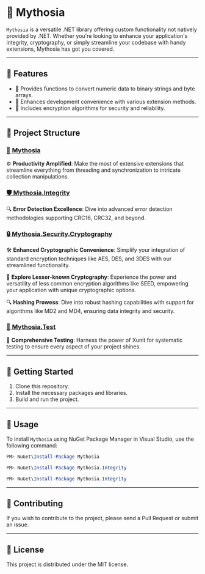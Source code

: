 # 🌌 Mythosia

`Mythosia` is a versatile .NET library offering custom functionality not natively provided by .NET. Whether you're looking to enhance your application's integrity, cryptography, or simply streamline your codebase with handy extensions, Mythosia has got you covered.

---

## 🌟 **Features**

- 🔄 Provides functions to convert numeric data to binary strings and byte arrays.
- 🔗 Enhances development convenience with various extension methods.
- 🔐 Includes encryption algorithms for security and reliability.

---

## 📂 **Project Structure**

### [🌌 **Mythosia**](https://github.com/AJ-comp/Mythosia/tree/master/Mythosia)
⚙️ **Productivity Amplified**: Make the most of extensive extensions that streamline everything from threading and synchronization to intricate collection manipulations.

### [🛡 **Mythosia.Integrity**](https://github.com/AJ-comp/Mythosia/tree/master/Mythosia.Integrity)
🔍 **Error Detection Excellence**: Dive into advanced error detection methodologies supporting CRC16, CRC32, and beyond.

### [🔒 **Mythosia.Security.Cryptography**](https://github.com/AJ-comp/Mythosia/tree/master/Mythosia.Security.Cryptography)
🛠 **Enhanced Cryptographic Convenience**: Simplify your integration of standard encryption techniques like AES, DES, and 3DES with our streamlined functionality.

🔎 **Explore Lesser-known Cryptography**: Experience the power and versatility of less common encryption algorithms like SEED, empowering your application with unique cryptographic options.

🔍 **Hashing Prowess**: Dive into robust hashing capabilities with support for algorithms like MD2 and MD4, ensuring data integrity and security.

### [🧪 **Mythosia.Test**](https://github.com/AJ-comp/Mythosia/tree/master/Mythosia.Test)
🧐 **Comprehensive Testing**: Harness the power of Xunit for systematic testing to ensure every aspect of your project shines.

---

## 🚀 **Getting Started**

1. Clone this repository.
2. Install the necessary packages and libraries.
3. Build and run the project.

---

## 📝 **Usage**

To install `Mythosia` using NuGet Package Manager in Visual Studio, use the following command:

```powershell
PM> NuGet\Install-Package Mythosia
```
```powershell
PM> NuGet\Install-Package Mythosia.Integrity
```
```powershell
PM> NuGet\Install-Package Mythosia.Integrity
```
---

## 🤝 **Contributing**

If you wish to contribute to the project, please send a Pull Request or submit an issue.

---

## 📜 **License**

This project is distributed under the MIT license.